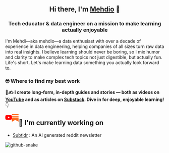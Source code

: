 
<h2 align="center">
Hi there, I'm <a href="https://mehdio.com" target="_blank" rel="noreferrer">Mehdio</a> 👋
</h2>

<h3 align="center">
Tech educator & data engineer on a mission to make learning actually enjoyable
</h3> 

I'm Mehdi—aka mehdio—a data enthusiast with over a decade of experience in data engineering, helping companies of all sizes turn raw data into real insights. I believe learning should never be boring, so I mix humor and clarity to make complex tech topics not just digestible, but actually fun. Life's short. Let's make learning data something you actually look forward to.

### 🤓 Where to find my best work

**🎥✍️ I create long-form, in-depth guides and stories — both as videos on [YouTube](https://www.youtube.com/channel/UCiZxJB0xWfPBE2omVZeWPpQ) and as articles on [Substack](https://blog.mehdio.com). Dive in for deep, enjoyable learning!**
👇

<a href="https://www.youtube.com/channel/UCiZxJB0xWfPBE2omVZeWPpQ"><img align="left" src="https://raw.githubusercontent.com/mehd-io/mehd-io/main/images/youtube.svg" alt="mehdio | YouTube" width="21px"/></a>
<a href="https://blog.mehdio.com"><img align="left" src="https://raw.githubusercontent.com/mehd-io/mehd-io/main/images/substack.svg" alt="mehdio | Substack" width="21px"/></a>


## 🔭 I'm currently working on

- [Subtldr](https://subtldr.com) : An AI generated reddit newsletter

<picture>
  <source media="(prefers-color-scheme: dark)" srcset="dist/github-contribution-grid-snake-dark.svg" />
  <source media="(prefers-color-scheme: light)" srcset="dist/github-contribution-grid-snake.svg" />
  <img alt="github-snake" src="github-snake.svg" />
</picture>
